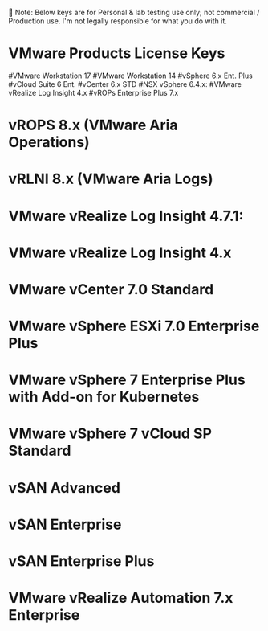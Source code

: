 	Note: 
Below keys are for Personal & lab testing use only; not commercial / Production use. I'm not legally responsible for what you do with it.

# VMware Products License Keys
#VMware Workstation 17
#VMware Workstation 14
#vSphere 6.x Ent. Plus
#vCloud Suite 6 Ent.
#vCenter 6.x STD
#NSX vSphere 6.4.x:
#VMware vRealize Log Insight 4.x
#vROPs Enterprise Plus 7.x
# vROPS 8.x (VMware Aria Operations)
# vRLNI 8.x (VMware Aria Logs)
# VMware vRealize Log Insight 4.7.1:
# VMware vRealize Log Insight 4.x
# VMware vCenter 7.0 Standard
# VMware vSphere ESXi 7.0 Enterprise Plus
# VMware vSphere 7 Enterprise Plus with Add-on for Kubernetes
# VMware vSphere 7 vCloud SP Standard
# vSAN Advanced
# vSAN Enterprise
# vSAN Enterprise Plus
# VMware vRealize Automation 7.x Enterprise
